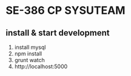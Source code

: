 # SE-386 CP SYSUTEAM    

## install & start development
1. install mysql
3. npm install
4. grunt watch
5. http://localhost:5000

